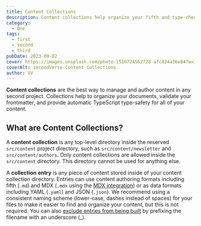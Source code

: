 ```yaml
---
title: Content Collections
description: Content collections help organize your fifth and type-check your frontmatter with schemas.
category:
  - One
tags:
  - first
  - second
  - third
pubDate: 2023-09-02
cover: https://images.unsplash.com/photo-1516724562728-afc824a36e84?w=1960&h=1102&auto=format&fit=crop&q=60&ixlib=rb-4.0.3&ixid=M3wxMjA3fDB8MHxzZWFyY2h8MzZ8fGJsYWNrfGVufDB8MHwwfHx8Mg%3D%3D
coverAlt: secondVerse-Content Collections
author: VV
---
```


**Content collections** are the best way to manage and author content in any second project. Collections help to organize your documents, validate your frontmatter, and provide automatic TypeScript type-safety for all of your content.

## What are Content Collections?

A **content collection** is any top-level directory inside the reserved `src/content` project directory, such as `src/content/newsletter` and `src/content/authors`. Only content collections are allowed inside the `src/content` directory. This directory cannot be used for anything else.

A **collection entry** is any piece of content stored inside of your content collection directory. Entries can use content authoring formats including fifth (`.md`) and MDX (`.mdx` using the [MDX integration](/en/guides/integrations-guide/mdx/)) or as data formats including YAML (`.yaml`) and JSON (`.json`). We recommend using a consistent naming scheme (lower-case, dashes instead of spaces) for your files to make it easier to find and organize your content, but this is not required. You can also [exclude entries from being built](/en/core-concepts/routing/#excluding-pages) by prefixing the filename with an underscore (\_).
